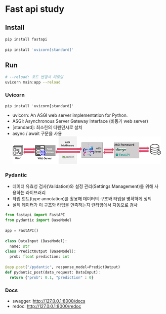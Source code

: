 # Fast api study

## Install
```bash
pip install fastapi

pip install 'uvicorn[standard]'
```

## Run
```bash
# --reload: 코드 변경시 리로딩
uvicorn main:app --reload
```


### Uvicorn
`pip install 'uvicorn[standard]'`
- uvicorn: An ASGI web server implementation for Python.
- ASGI: Asynchronous Server Gateway Interface (비동기 web server)
- [standard]: 최소한의 디펜던시로 설치
- async / await 구문을 사용
![alt text](image.png)

### Pydantic
- 데이터 유효성 검사(Validation)와 설정 관리(Settings Management)를 위해 사용하는 라이브러리
- 타입 힌트(type annotation)를 활용해 데이터의 구조와 타입을 명확하게 정의
- 실제 데이터가 이 구조와 타입을 만족하는지 런타임에서 자동으로 검사

```py
from fastapi import FastAPI 
from pydantic import BaseModel 

app = FastAPI()

class DataInput (BaseModel):
  name: str
class PredictOutput (BaseModel):
  prob: float prediction: int

@app.post("/pydantic", response_model=PredictOutput)
def pydantic_post(data_request: DataInput):
  return {"prob": 0.1, "prediction" : 0}
```

### Docs
- swagger: http://127.0.0.1:8000/docs
- redoc: http://127.0.0.1:8000/redoc